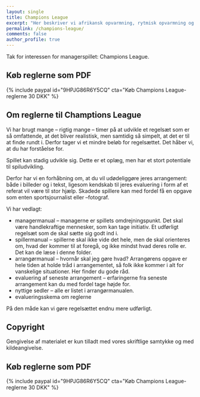 ```yaml
---
layout: single
title: Champions League
excerpt: "Her beskriver vi afrikansk opvarmning, rytmisk opvarmning og fodboldrytmer, så du kan lave opvarmningen lidt mere spændende."
permalink: /champions-league/
comments: false
author_profile: true
---
```


Tak for interessen for managerspillet: Champions League.

## Køb reglerne som PDF

{% include paypal id="9HPJG86R6Y5CQ" cta="Køb Champions League-reglerne 30 DKK" %}

## Om reglerne til Champtions League

Vi har brugt mange – rigtig mange – timer på at udvikle et regelsæt som er så omfattende, at det bliver realistisk, men samtidig så simpelt, at det er til at finde rundt i. Derfor tager vi et mindre beløb for regelsættet. Det håber vi, at du har forståelse for.

Spillet kan stadig udvikle sig. Dette er et oplæg, men har et stort potentiale til spiludvikling.

Derfor har vi en forhåbning om, at du vil udødeliggøre jeres arrangement: både i billeder og i tekst, ligesom kendskab til jeres evaluering i form af et referat vil være til stor hjælp. Skadede spillere kan med fordel få en opgave som enten sportsjournalist eller –fotograf. 

Vi har vedlagt:

- managermanual – managerne er spillets omdrejningspunkt. Det skal være handlekraftige mennesker, som kan tage initiativ. Et udførligt regelsæt som de skal sætte sig godt ind i.
- spillermanual – spillerne skal ikke vide det hele, men de skal orienteres om, hvad der kommer til at foregå, og ikke mindst hvad deres rolle er. Det kan de læse i denne folder.
- arrangørmanual – hvornår skal jeg gøre hvad? Arrangørens opgave er hele tiden at holde tråd i arrangementet, så folk ikke kommer i alt for vanskelige situationer. Her finder du gode råd.
- evaluering af seneste arrangement – erfaringerne fra seneste arrangement kan du med fordel tage højde for.
- nyttige sedler – alle er listet i arrangørmanualen.
- evalueringsskema om reglerne

På den måde kan vi gøre regelsættet endnu mere udførligt.

## Copyright

Gengivelse af materialet er kun tilladt med vores skriftlige samtykke og med kildeangivelse.

## Køb reglerne som PDF

{% include paypal id="9HPJG86R6Y5CQ" cta="Køb Champions League-reglerne 30 DKK" %}
